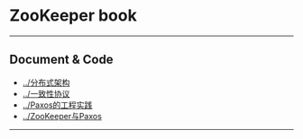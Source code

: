 # ZooKeeper book

---

## Document & Code
* [../分布式架构](https://github.com/zozospider/note/blob/master/distributed/ZooKeeper/ZooKeeper-book-分布式架构.md)
* [../一致性协议](https://github.com/zozospider/note/blob/master/distributed/ZooKeeper/ZooKeeper-book-一致性协议.md)
* [../Paxos的工程实践](https://github.com/zozospider/note/blob/master/distributed/ZooKeeper/ZooKeeper-book-Paxos的工程实践.md)
* [../ZooKeeper与Paxos](https://github.com/zozospider/note/blob/master/distributed/ZooKeeper/ZooKeeper-book-ZooKeeper与Paxos.md)

---

